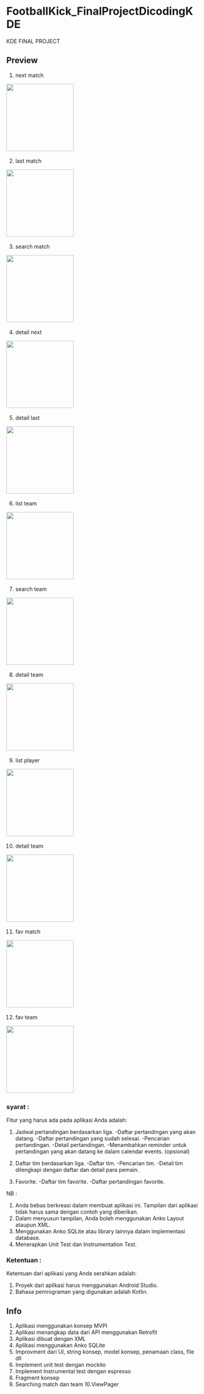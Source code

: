 # FootballKick_FinalProjectDicodingKDE
KDE FINAL PROJECT

## Preview
1. next match

<img src="https://github.com/alzaichsank/FootballKick_FinalProjectDicodingKDE/blob/master/preview/1_next.PNG" width=176/>&nbsp; 


2. last match

<img src="https://github.com/alzaichsank/FootballKick_FinalProjectDicodingKDE/blob/master/preview/2_last.PNG" width=176/>&nbsp;


3. search match

<img src="https://github.com/alzaichsank/FootballKick_FinalProjectDicodingKDE/blob/master/preview/3_search_match.PNG" width=176/>&nbsp;


4. detail next

<img src="https://github.com/alzaichsank/FootballKick_FinalProjectDicodingKDE/blob/master/preview/4_detail_next.PNG" width=176/>&nbsp;


5. detail last

<img src="https://github.com/alzaichsank/FootballKick_FinalProjectDicodingKDE/blob/master/preview/5_detail_last.PNG" width=176/>&nbsp;


6. list team

<img src="https://github.com/alzaichsank/FootballKick_FinalProjectDicodingKDE/blob/master/preview/6_list_team.PNG" width=176/>&nbsp;


7. search team

<img src="https://github.com/alzaichsank/FootballKick_FinalProjectDicodingKDE/blob/master/preview/7_seach_team.PNG" width=176/>&nbsp;


8. detail team

<img src="https://github.com/alzaichsank/FootballKick_FinalProjectDicodingKDE/blob/master/preview/8_detail_team.PNG" width=176/>&nbsp;


9. list player

<img src="https://github.com/alzaichsank/FootballKick_FinalProjectDicodingKDE/blob/master/preview/9_list_player.PNG" width=176/>&nbsp;


10. detail team

<img src="https://github.com/alzaichsank/FootballKick_FinalProjectDicodingKDE/blob/master/preview/10_detail_team.PNG" width=176/>&nbsp;


11. fav match

<img src="https://github.com/alzaichsank/FootballKick_FinalProjectDicodingKDE/blob/master/preview/11_fav_matches.PNG" width=176/>&nbsp;


12. fav team

<img src="https://github.com/alzaichsank/FootballKick_FinalProjectDicodingKDE/blob/master/preview/12_fav_teams.PNG" width=176/>&nbsp;


### syarat :
Fitur yang harus ada pada aplikasi Anda adalah:
1. Jadwal pertandingan berdasarkan liga.
 -Daftar pertandingan yang akan datang.
 -Daftar pertandingan yang sudah selesai.
 -Pencarian pertandingan.
 -Detail pertandingan.
 -Menambahkan reminder untuk pertandingan yang akan datang ke dalam calendar events. (opsional)

2. Daftar tim berdasarkan liga.
 -Daftar tim.
 -Pencarian tim.
 -Detail tim dilengkapi dengan daftar dan detail para pemain.

3. Favorite.
 -Daftar tim favorite.
 -Daftar pertandingan favorite.


NB : 
1. Anda bebas berkreasi dalam membuat aplikasi ini. Tampilan dari aplikasi tidak harus sama dengan contoh yang diberikan.
2. Dalam menyusun tampilan, Anda boleh menggunakan Anko Layout ataupun XML.
3. Menggunakan Anko SQLite atau library lainnya dalam implementasi database.
4. Menerapkan Unit Test dan Instrumentation Test.



### Ketentuan :

Ketentuan dari aplikasi yang Anda serahkan adalah:

1. Proyek dari aplikasi harus menggunakan Android Studio.
2. Bahasa pemrograman yang digunakan adalah Kotlin.

## Info ##
1. Aplikasi menggunakan konsep MVPI
2. Aplikasi menangkap data dari API menggunakan Retrofit
3. Aplikasi dibuat dengan XML
4. Aplikasi menggunakan Anko SQLite
5. Improvment dari UI, string konsep, model konsep, penamaan class, file dll
6. Implement unit test dengan mockito 
7. Implement Instrumental test dengan espresso
8. Fragment konsep
9. Searching match dan team
10.ViewPager  
